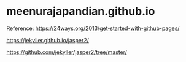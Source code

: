 # meenurajapandian.github.io
Reference:
https://24ways.org/2013/get-started-with-github-pages/


https://jekyller.github.io/jasper2/


https://github.com/jekyller/jasper2/tree/master/
